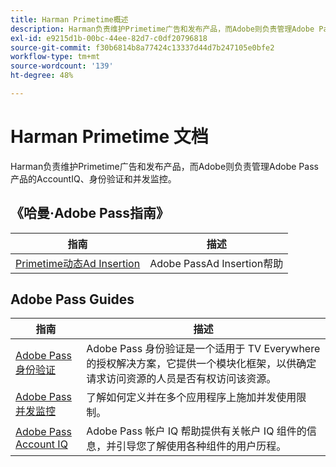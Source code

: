 ```yaml
---
title: Harman Primetime概述
description: Harman负责维护Primetime广告和发布产品，而Adobe则负责管理Adobe Pass产品的AccountIQ、身份验证和并发监控。
exl-id: e9215d1b-00bc-44ee-82d7-c0df20796818
source-git-commit: f30b6814b8a77424c13337d44d7b247105e0bfe2
workflow-type: tm+mt
source-wordcount: '139'
ht-degree: 48%

---
```


# Harman Primetime 文档

<!--
NOTE: Don't change Primetime to Pass in this file. All the stuff that belongs to Harman is still Primetime.
-->

Harman负责维护Primetime广告和发布产品，而Adobe则负责管理Adobe Pass产品的AccountIQ、身份验证和并发监控。

## 《哈曼·Adobe Pass指南》

| 指南 | 描述 |
|--- |--- |
| [Primetime动态Ad Insertion](https://experienceleague.adobe.com/docs/primetime/ad-insertion/home.html) | Adobe PassAd Insertion帮助 |

## Adobe Pass Guides

| 指南 | 描述 |
|--- |--- |
| [Adobe Pass身份验证](/help/authentication/home.md) | Adobe Pass 身份验证是一个适用于 TV Everywhere 的授权解决方案，它提供一个模块化框架，以供确定请求访问资源的人员是否有权访问该资源。 |
| [Adobe Pass并发监控](/help/concurrency-monitoring/cm-home.md) | 了解如何定义并在多个应用程序上施加并发使用限制。 |
| [Adobe Pass Account IQ](/help/accountiq/home.md) | Adobe Pass 帐户 IQ 帮助提供有关帐户 IQ 组件的信息，并引导您了解使用各种组件的用户历程。 |
